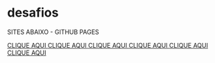 # desafios

SITES ABAIXO - GITHUB PAGES

<a href ="https://rodrigoo2006.github.io/Sites-Html/Desafios-1/index.html"> CLIQUE AQUI </a>
<a href ="https://rodrigoo2006.github.io/Sites-Html/Desafios-2/index.html"> CLIQUE AQUI </a>
<a href ="https://rodrigoo2006.github.io/Sites-Html/Desafios-3/index.html"> CLIQUE AQUI </a>
<a href ="https://rodrigoo2006.github.io/Sites-Html/Desafios-4/projetocordel.html"> CLIQUE AQUI </a>
<a href ="https://rodrigoo2006.github.io/Sites-Html/Desafios-5/tabelas.html"> CLIQUE AQUI </a>
<a href ="https://rodrigoo2006.github.io/Sites-Html/Desafios-5/tabelas2.html"> CLIQUE AQUI </a>


